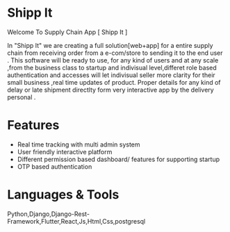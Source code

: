 # Shipp It
Welcome To Supply Chain App [ Shipp It ]

In "Shipp It" we are creating a full solution[web+app] for a entire supply chain from receiving order from a e-com/store to sending it to the end user .
This software will be ready to use, for any kind of users and at any scale ,from the business class to startup and indivisual level,differet role based authentication and accesses will let indivisual seller more clarity for their small business ,real time updates of product.
Proper details for any kind of delay or late shipment  directlty form very interactive app by the delivery personal .

# Features 
* Real time tracking with multi admin system 
* User friendly interactive platform
* Different permission based dashboard/ features for supporting startup 
* OTP based authentication 

# Languages & Tools 
Python,Django,Django-Rest-Framework,Flutter,React,Js,Html,Css,postgresql
